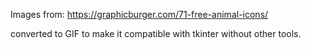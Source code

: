 Images from:
https://graphicburger.com/71-free-animal-icons/

converted to GIF to make it compatible with tkinter without other tools.
